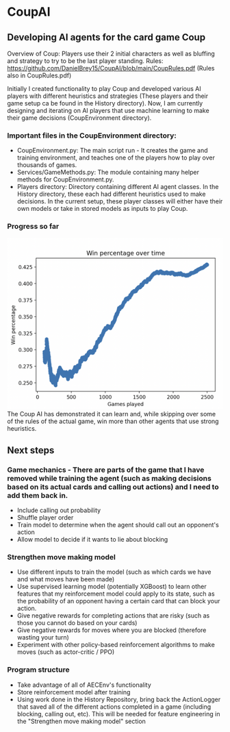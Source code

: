 # CoupAI
## Developing AI agents for the card game Coup

Overview of Coup: Players use their 2 initial characters as well as bluffing and strategy to try to be the last player standing.
Rules: https://github.com/DanielBrey15/CoupAI/blob/main/CoupRules.pdf (Rules also in CoupRules.pdf)

Initially I created functionality to play Coup and developed various AI players with different heuristics and strategies (These players and their game setup ca be found in the History directory). Now, I am currently designing and iterating on AI players that use machine learning to make their game decisions (CoupEnvironment directory).

### Important files in the CoupEnvironment directory:
* CoupEnvironment.py: The main script run - It creates the game and training environment, and teaches one of the players how to play over thousands of games.
* Services/GameMethods.py: The module containing many helper methods for CoupEnvironment.py.
* Players directory: Directory containing different AI agent classes. In the History directory, these each had different heuristics used to make decisions. In the current setup, these player classes will either have their own models or take in stored models as inputs to play Coup.

### Progress so far
![Chart showing Coup AI's win percentage over 2500 games (4 player game)](Images/CoupAIWinPercentageVisual.png)
The Coup AI has demonstrated it can learn and, while skipping over some of the rules of the actual game, win more than other agents that use strong heuristics.

## Next steps

### Game mechanics - There are parts of the game that I have removed while training the agent (such as making decisions based on its actual cards and calling out actions) and I need to add them back in.

* Include calling out probability
* Shuffle player order
* Train model to determine when the agent should call out an opponent's action
* Allow model to decide if it wants to lie about blocking

### Strengthen move making model

* Use different inputs to train the model (such as which cards we have and what moves have been made)
* Use supervised learning model (potentially XGBoost) to learn other features that my reinforcement model could apply to its state, such as the probability of an opponent having a certain card that can block your action.
* Give negative rewards for completing actions that are risky (such as those you cannot do based on your cards)
* Give negative rewards for moves where you are blocked (therefore wasting your turn)
* Experiment with other policy-based reinforcement algorithms to make moves (such as actor-critic / PPO)

### Program structure

* Take advantage of all of AECEnv's functionality
* Store reinforcement model after training
* Using work done in the History Repository, bring back the ActionLogger that saved all of the different actions completed in a game (including blocking, calling out, etc). This will be needed for feature engineering in the "Strengthen move making model" section
